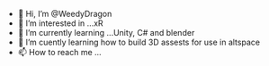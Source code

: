 - 👋 Hi, I’m @WeedyDragon
- 👀 I’m interested in ...xR
- 🌱 I’m currently learning ...Unity, C# and blender
- 💞️ I’m cuently learning how to build 3D assests for use in altspace
- 📫 How to reach me ...

<!---
WeedyDragon/WeedyDragon is a ✨ special ✨ repository because its `README.md` (this file) appears on your GitHub profile.
You can click the Preview link to take a look at your changes.
--->
